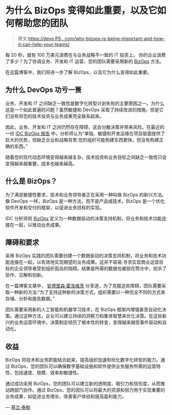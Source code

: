 # 为什么 BizOps 变得如此重要，以及它如何帮助您的团队

> 原文:[https://devo PS . com/why-bizops-is-being-important-and-how-it-can-help-your-teams/](https://devops.com/why-bizops-is-becoming-important-and-how-it-can-help-your-teams/)

每 20 秒，就有 100 万美元浪费在与业务战略不一致的 IT 投资上。 你的企业浪费了多少？为了协调业务、开发和 IT 运营，您的团队需要采用新的 [BizOps](https://www.broadcom.com/solutions/bizops) 方法。

在这篇博客中，我们将进一步了解 BizOps，以及它为什么变得如此重要。

## **为什么 DevOps 功亏一篑**

业务、开发和 IT 之间缺乏一致性是数字化转型计划失败的主要原因之一。为什么这是一个如此普遍的问题？虽然敏捷和 DevOps 采取了持续改进的措施，但是它们没有将您的技术投资与业务成果完全联系起来。

因此，业务、开发和 IT 之间仍然存在障碍，这会分散决策并带来风险。在最近的一份 [IDC BizOps 报告](https://www.idc.com/getdoc.jsp?containerId=US45052719) 中，分析师认为“单独、敏捷和开发运维在项目层面提供了巨大的优势，但缺乏企业和战略背景:您的组织可能构建东西更快，但没有构建正确的东西。”

随着您的现代动态环境变得越来越复杂，技术投资和业务目标之间缺乏一致性只会变得越来越重要，成本也越来越高。

## **什么是 BizOps？**

为了满足敏捷性要求，技术和业务领导者正在采用一种叫做 BizOps 的新兴方法。像 DevOps 一样，BizOps 是一种方法，而不是产品或技术。BizOps 是一个优化软件开发和交付的框架，以促进业务目标的实现。

IDC 分析师将 [BizOps](https://www.idc.com/getdoc.jsp?containerId=US45052719) 定义为一种数据驱动的决策支持机制，将业务和技术功能连接在一起，以推动业务成果。

## **障碍和要求**

采用 BizOps 实践的团队需要创建一个数据驱动的决策支持机制，将业务和技术功能连接在一起，以有效地实现期望的业务成果。这并不容易:寻求实现商业运营目标的企业领导者受到组织孤岛的阻碍。结果是所需的数据也被锁在筒仓中，扼杀了协作、见解和创新。

在一篇博客文章中， [安德里森·霍洛维茨](https://a16z.com/2019/04/13/re-tooling-how-organizations-make-decisions/) 分享道，为了克服这些障碍，团队需要采取一种新的方法:“为了支持这种新的决策方式，组织需要以一种完全不同的方式来存储、分析和报告数据。”

团队需要采用新的人工智能和机器学习技术，在 BizOps 框架内增强甚至自动化决策。通过这种方法，企业可以建立持续的洞察力和集体智慧来优化决策。在这些新兴的业务运营环境中，决策制定经历了根本性的转变，变得越来越受事件驱动和自动化。

## **收益**

BizOps 将技术和业务职能结合起来，提高组织加速和优化数字化转型的能力。通过 BizOps，您的团队可以确保数字基础设施和软件提供业务服务所需的运营特性，包括速度、规模、效率和敏捷性。

通过成功采用 BizOps，您的团队可以建立新的透明度、吸引力和信任度，从而推动跨部门协作。通过 BizOps，您的团队可以将最大的资源和努力用于实现重要的业务成果，如促进业务增长、改善客户体验和提高盈利能力。

— [基兰·泰勒](https://devops.com/author/kieran-taylor/)